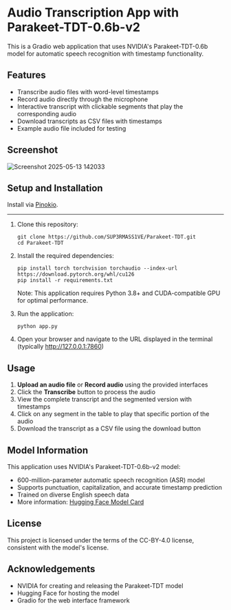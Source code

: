# Audio Transcription App with Parakeet-TDT-0.6b-v2

This is a Gradio web application that uses NVIDIA's Parakeet-TDT-0.6b model for automatic speech recognition with timestamp functionality.

## Features

- Transcribe audio files with word-level timestamps
- Record audio directly through the microphone
- Interactive transcript with clickable segments that play the corresponding audio
- Download transcripts as CSV files with timestamps
- Example audio file included for testing

## Screenshot

![Screenshot 2025-05-13 142033](https://github.com/user-attachments/assets/5e5627c9-3b76-40a3-9d6b-a789d79c9358)

## Setup and Installation
 
Install via [Pinokio](https://pinokio.computer).

---

1. Clone this repository:
   ```
   git clone https://github.com/SUP3RMASS1VE/Parakeet-TDT.git
   cd Parakeet-TDT
   ```

2. Install the required dependencies:
   ```
   pip install torch torchvision torchaudio --index-url https://download.pytorch.org/whl/cu126
   pip install -r requirements.txt
   ```

   Note: This application requires Python 3.8+ and CUDA-compatible GPU for optimal performance.

3. Run the application:
   ```
   python app.py
   ```

4. Open your browser and navigate to the URL displayed in the terminal (typically http://127.0.0.1:7860)

## Usage

1. **Upload an audio file** or **Record audio** using the provided interfaces
2. Click the **Transcribe** button to process the audio
3. View the complete transcript and the segmented version with timestamps
4. Click on any segment in the table to play that specific portion of the audio
5. Download the transcript as a CSV file using the download button

## Model Information

This application uses NVIDIA's Parakeet-TDT-0.6b-v2 model:
- 600-million-parameter automatic speech recognition (ASR) model
- Supports punctuation, capitalization, and accurate timestamp prediction
- Trained on diverse English speech data
- More information: [Hugging Face Model Card](https://huggingface.co/nvidia/parakeet-tdt-0.6b-v2)

## License

This project is licensed under the terms of the CC-BY-4.0 license, consistent with the model's license.

## Acknowledgements

- NVIDIA for creating and releasing the Parakeet-TDT model
- Hugging Face for hosting the model
- Gradio for the web interface framework 
